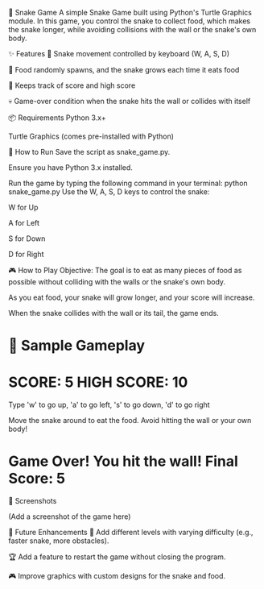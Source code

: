 🐍 Snake Game
A simple Snake Game built using Python's Turtle Graphics module. In this game, you control the snake to collect food, which makes the snake longer, while avoiding collisions with the wall or the snake's own body.

✨ Features
🐍 Snake movement controlled by keyboard (W, A, S, D)

🍎 Food randomly spawns, and the snake grows each time it eats food

💯 Keeps track of score and high score

💀 Game-over condition when the snake hits the wall or collides with itself

📦 Requirements
Python 3.x+

Turtle Graphics (comes pre-installed with Python)

🚀 How to Run
Save the script as snake_game.py.

Ensure you have Python 3.x installed.

Run the game by typing the following command in your terminal:
python snake_game.py
Use the W, A, S, D keys to control the snake:

W for Up

A for Left

S for Down

D for Right

🎮 How to Play
Objective: The goal is to eat as many pieces of food as possible without colliding with the walls or the snake's own body.

As you eat food, your snake will grow longer, and your score will increase.

When the snake collides with the wall or its tail, the game ends.

🧠 Sample Gameplay
=======================
SCORE: 5  HIGH SCORE: 10
=======================

Type 'w' to go up, 'a' to go left, 's' to go down, 'd' to go right

Move the snake around to eat the food.
Avoid hitting the wall or your own body!

Game Over! You hit the wall!
Final Score: 5
=======================
📸 Screenshots

(Add a screenshot of the game here)

🧩 Future Enhancements
🎨 Add different levels with varying difficulty (e.g., faster snake, more obstacles).

🏆 Add a feature to restart the game without closing the program.

🎮 Improve graphics with custom designs for the snake and food.
